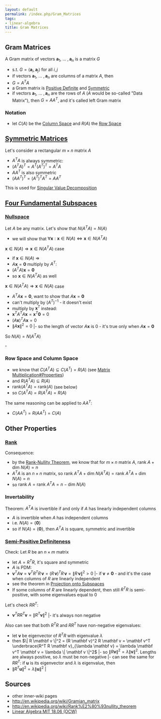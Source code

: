 ```yaml
---
layout: default
permalink: /index.php/Gram_Matrices
tags:
- linear-algebra
title: Gram Matrices
---
```

## Gram Matrices
A Gram matrix of vectors $\mathbf a_1 , \ ... \ , \mathbf a_n$ is a matrix $G$ 
- s.t. $G = \langle \mathbf a_i, \mathbf a_j \rangle$ for all $i,j$
- if vectors $\mathbf a_1 , \ ... \ , \mathbf a_n$ are columns of a matrix $A$, then 
- $G = A^T A$ 
- a Gram matrix is  [Positive Definite](Positive-Definite_Matrices) and [Symmetric](Symmetric_Matrices) 
- if vectors $\mathbf a_1 , \ ... \ , \mathbf a_n$ are the rows of $A$ ($A$ would be so-called "Data Matrix"), then $G = A A^T$, and it's called left Gram matrix


### Notation
- let $C(A)$ be the [Column Space](Column_Space) and $R(A)$ the [Row Space](Row_Space)


## [Symmetric Matrices](Symmetric_Matrices)
Let's consider a rectangular $m \times n$ matrix $A$
- $A^T A$ is always symmetric:
- $(A^T A)^T = A^T (A^T)^T = A^T A$
- $A A^T$ is also symmetric
- $(A A^T)^T = (A^T)^T A^T = A A^T$

This is used for [Singular Value Decomposition](Singular_Value_Decomposition)


## [Four Fundamental Subspaces](Four_Fundamental_Subspaces)
### [Nullspace](Nullspace)
Let $A$ be any matrix. Let's show that $N(A^T A) = N(A)$
- we will show that $\forall \mathbf x: \mathbf x \in N(A) \iff \mathbf x \in N(A^T A)$


$\mathbf x \in N(A) \Rightarrow \mathbf x \in N(A^T A)$ case
- if $\mathbf x \in N(A)$ $\Rightarrow$ 
- $A \mathbf x = \mathbf 0$ multiply by $A^T$: 
- $(A^T A) \mathbf x = \mathbf 0$
- so $\mathbf x \in N(A^T A)$ as well


$\mathbf x \in N(A^T A) \Rightarrow \mathbf x \in N(A)$ case
- $A^T A \mathbf x = \mathbf 0$, want to show that $A \mathbf x = \mathbf 0$
- can't multiply by $(A^T)^{-1}$ - it doesn't exist
- multiply by $\mathbf x^T$ instead:
- $\mathbf x^T A^T A \mathbf x = \mathbf x^T \mathbf 0 = 0$
- $(A \mathbf x)^T A \mathbf x = 0$
- $\|  A \mathbf x \|^2 = 0$ |- so the length of vector $A \mathbf x$ is 0 - it's true only when $A \mathbf x = \mathbf 0$


So $N(A) = N(A^T A)$

$\square$



### Row Space and Column Space
- we know that $C(A^T A) \subseteq C(A^T) = R(A)$ (see [Matrix Multiplication#Properties](Matrix_Multiplication#Properties))
- and $R(A^T A) \subseteq R(A)$
- $\text{rank}(A^T A) = \text{rank}(A)$ (see below)
- so $C(A^T A) = R(A^T A) = R(A)$


The same reasoning can be applied to $A A^T$:
- $C(A A^T) = R(A A^T) = C(A)$



## Other Properties
### [Rank](Rank_(Matrix))
Consequence: 
- by the [Rank-Nullity Theorem](Rank-Nullity_Theorem), we know that for $m \times n$ matrix $A$, $\text{rank }A + \text{dim } N(A) = n$
- $A^T A$ is an $n \times n$ matrix, so $\text{rank } A^T A + \text{dim } N(A^T A) = \text{rank } A^T A + \text{dim } N(A) = n$
- so $\text{rank }A = \text{rank }A^T A = n - \text{dim } N(A)$



### Invertability
Theorem: $A^T A$ is invertible if and only if $A$ has linearly independent columns
- $A$ is invertible when $A$ has independent columns
- i.e. $N(A) = \{ \mathbf 0 \}$
- so if $N(A) = \{ \mathbf 0 \}$, then $A^T A$ is square, symmetric and invertible


### [Semi-Positive Definiteness](Positive-Definite_Matrices)
Check: Let $R$ be an $n \times m$ matrix
- let $A = R^T R$, it's square and symmetric
- $A$ is PDM:
- $\mathbf v^T A \mathbf v = \mathbf v^T R^T R \, \mathbf v = (R \, \mathbf v)^T R \, \mathbf v = \|  R \, \mathbf v \|^2 > 0$  |- if $\mathbf v \ne \mathbf 0$ - and it's the case when columns of $R$ are linearly independent 
- see the theorem in [Projection onto Subspaces](Projection_onto_Subspaces#Theorem__.24A.5ET_A.24_is_Invertible)
- If some columns of $R$ are linearly dependent, then still $R^T R$ is semi-positive, with some eigenvalues equal to 0


Let's check $R R^T$:
- $\mathbf v^T R R^T \mathbf v = \|  R^T \mathbf v \|^2$ |- it's always non negative


Also can see that both $R^T R$ and $R R^T$ have non-negative eigenvalues:
- let $\mathbf v$ be eigenvector of $R^T R$ with eigenvalue $\lambda$
- then $\|  R \mathbf v \|^2 = (R \mathbf v)^2 R \mathbf v = \mathbf v^T \underbrace{R^T R \mathbf v}_{\lambda \mathbf v} = \lambda \mathbf v^T \mathbf v = \lambda \| \mathbf v \|^2$ |- so $\|  R \mathbf v \|^2 = \lambda \| \mathbf v \|^2$. Lengths are always positive, so $\lambda$ must be non-negative |- can see the same for $RR^T$: if $\mathbf u$ is its eigenvector and $\lambda$ is eigenvalue, then
- $\|  R^T \mathbf u \|^2 = \lambda \| \mathbf u \|^2$ |


## Sources
- other inner-wiki pages
- http://en.wikipedia.org/wiki/Gramian_matrix
- http://en.wikipedia.org/wiki/Rank%E2%80%93nullity_theorem
- [Linear Algebra MIT 18.06 (OCW)](Linear_Algebra_MIT_18.06_(OCW))
